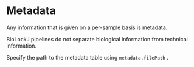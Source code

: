 # Metadata

Any information that is given on a per-sample basis is metadata.

BioLockJ pipelines do not separate biological information from technical information.

Specify the path to the metadata table using `metadata.filePath` .

